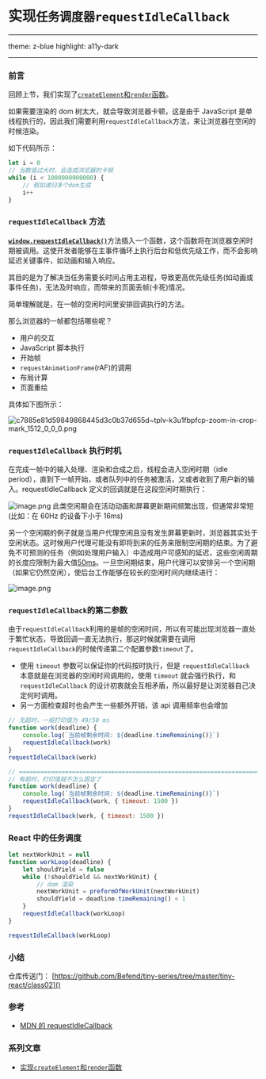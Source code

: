 # 实现`任务调度器requestIdleCallback`

---

theme: z-blue
highlight: a11y-dark

---

### 前言

回顾上节，我们实现了[`createElement`和`render`函数](https://juejin.cn/post/7326093660705128460)。

如果需要渲染的 dom 树太大，就会导致浏览器卡顿，这是由于 JavaScript 是单线程执行的，因此我们需要利用`requestIdleCallback`方法，来让浏览器在空闲的时候渲染。

如下代码所示：

```js
let i = 0
// 当数值过大时，会造成浏览器的卡顿
while (i < 1000000000000) {
	// 假如递归多个dom生成
	i++
}
```

### `requestIdleCallback` 方法

[**`window.requestIdleCallback()`**](https://developer.mozilla.org/zh-CN/docs/Web/API/Window/requestIdleCallback)方法插入一个函数，这个函数将在浏览器空闲时期被调用。这使开发者能够在主事件循环上执行后台和低优先级工作，而不会影响延迟关键事件，如动画和输入响应。

其目的是为了解决当任务需要长时间占用主进程，导致更高优先级任务(如动画或事件任务)，无法及时响应，而带来的页面丢帧(卡死)情况。

简单理解就是，在一帧的空闲时间里安排回调执行的方法。

那么浏览器的一帧都包括哪些呢？

- 用户的交互
- JavaScript 脚本执行
- 开始帧
- `requestAnimationFrame`(rAF)的调用
- 布局计算
- 页面重绘

具体如下图所示：

![c7885e81d59849868445d3c0b37d655d~tplv-k3u1fbpfcp-zoom-in-crop-mark_1512_0_0_0.png](https://p1-juejin.byteimg.com/tos-cn-i-k3u1fbpfcp/d4157d62272d448985534f4072e07133~tplv-k3u1fbpfcp-jj-mark:0:0:0:0:q75.image#?w=1512&h=492&s=252446&e=png&b=faf0eb)

### `requestIdleCallback` 执行时机

在完成一帧中的输入处理、渲染和合成之后，线程会进入空闲时期（idle period），直到下一帧开始，或者队列中的任务被激活，又或者收到了用户新的输入。requestIdleCallback 定义的回调就是在这段空闲时期执行：

![image.png](https://p9-juejin.byteimg.com/tos-cn-i-k3u1fbpfcp/16670e20845843369f611cfd6207d14a~tplv-k3u1fbpfcp-jj-mark:0:0:0:0:q75.image#?w=737&h=139&s=19307&e=png&a=1&b=cde0f1)
此类空闲期会在活动动画和屏幕更新期间频繁出现，但通常非常短(比如：在 60Hz 的设备下小于 16ms)

另一个空闲期的例子就是当用户代理空闲且没有发生屏幕更新时，浏览器其实处于空闲状态。这时候用户代理可能没有即将到来的任务来限制空闲期的结束。为了避免不可预测的任务（例如处理用户输入）中造成用户可感知的延迟，这些空闲周期的长度应限制为最大值[50ms](https://www.w3.org/TR/requestidlecallback/#why50)。一旦空闲期结束，用户代理可以安排另一个空闲期（如果它仍然空闲），使后台工作能够在较长的空闲时间内继续进行：

![image.png](https://p3-juejin.byteimg.com/tos-cn-i-k3u1fbpfcp/dcea367449f147d0bae3957575ff6f38~tplv-k3u1fbpfcp-jj-mark:0:0:0:0:q75.image#?w=670&h=173&s=19545&e=png&a=1&b=fff1cc)

### `requestIdleCallback`的第二参数

由于`requestIdleCallback`利用的是帧的空闲时间，所以有可能出现浏览器一直处于繁忙状态，导致回调一直无法执行，那这时候就需要在调用`requestIdleCallback`的时候传递第二个配置参数`timeout`了。

- 使用 `timeout` 参数可以保证你的代码按时执行，但是 `requestIdleCallback` 本意就是在浏览器的空闲时间调用的，使用 `timeout` 就会强行执行，和 `requestIdleCallback` 的设计初衷就会互相矛盾，所以最好是让浏览器自己决定何时调用。
- 另一方面检查超时也会产生一些额外开销，该 api 调用频率也会增加

```js
// 无超时，一般打印值为 49/50 ms
function work(deadline) {
	console.log(`当前帧剩余时间: ${deadline.timeRemaining()}`)
	requestIdleCallback(work)
}
requestIdleCallback(work)

// =====================================================================
// 有超时，打印值就不怎么固定了
function work(deadline) {
	console.log(`当前帧剩余时间: ${deadline.timeRemaining()}`)
	requestIdleCallback(work, { timeout: 1500 })
}
requestIdleCallback(work, { timeout: 1500 })
```

### React 中的任务调度

```js
let nextWorkUnit = null
function workLoop(deadline) {
	let shouldYield = false
	while (!shouldYield && nextWorkUnit) {
		// dom 渲染
		nextWorkUnit = preformOfWorkUnit(nextWorkUnit)
		shouldYield = deadline.timeRemaining() < 1
	}
	requestIdleCallback(workLoop)
}

requestIdleCallback(workLoop)
```

### 小结

仓库传送门： [https://github.com/Befend/tiny-series/tree/master/tiny-react/class02]()

### 参考

- [MDN 的 requestIdleCallback](https://developer.mozilla.org/zh-CN/docs/Web/API/Window/requestIdleCallback)

### 系列文章

- [实现`createElement`和`render`函数](https://juejin.cn/post/7326093660705128460)
